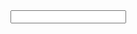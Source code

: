 <link rel="stylesheet" href="scrollnumber.css">
<script src="https://ajax.googleapis.com/ajax/libs/jquery/3.6.0/jquery.min.js"></script>
<script type="text/javascript" src="scrollnumber.js"></script>
<input type="text" class="scrollnumber">
<script>
  $('input.scrollnumber').scrollnumber();
</script>
